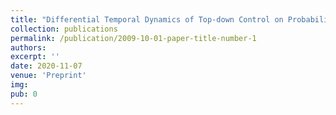 ```yaml
---
title: "Differential Temporal Dynamics of Top-down Control on Probabilistic Perceptual Decision Making"
collection: publications
permalink: /publication/2009-10-01-paper-title-number-1
authors: 
excerpt: ''
date: 2020-11-07
venue: 'Preprint'
img: 
pub: 0
---
```

